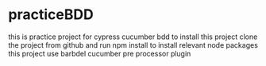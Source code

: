 # practiceBDD
this is practice project for cypress cucumber bdd
to install this project clone the project from github and run npm install to install relevant node packages
this project use barbdel cucumber pre processor plugin 
